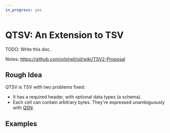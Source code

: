 ```yaml
---
in_progress: yes
---
```


QTSV: An Extension to TSV 
=========================

TODO: Write this doc.

Notes: <https://github.com/oilshell/oil/wiki/TSV2-Proposal>

## Rough Idea

QTSV is TSV with two problems fixed:

- It has a required header, with optional data types (a schema).
- Each cell can contain arbitrary bytes.  They're expressed unambiguously with
  [QSN](qsn.html).

## Examples


